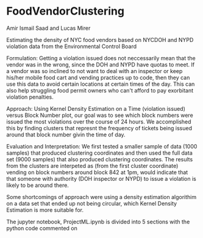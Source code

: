 # FoodVendorClustering
Amir Ismail Saad and Lucas Mirer

Estimating the density of NYC food vendors based on NYCDOH and NYPD violation data from the Environmental Control Board

Formulation:
Getting a violation issued does not neccessarily mean that the vendor was in the wrong, since the DOH and NYPD have quotas to meet.
If a vendor was so inclined to not want to deal with an inspector or keep his/her mobile food cart and vending practices up to code, then they can use this data to avoid certain locations at certain times of the day. This can also help struggling food permit owners who can't afford to pay exorbitant violation penalties.

Approach:
Using Kernel Density Estimation on a Time (violation issued) versus Block Number plot, our goal was to see which block numbers were issued the most violations over the course of 24 hours. We accomplished this by finding clusters that represnt the frequency of tickets being issued around that block number givin the time of day.

Evaluation and Interpretation:
We first tested a smaller sample of data (1000 samples) that produced clustering coordinates and then used the full data set (9000 samples) that also produced clustering coordinates.
The results from the clusters are interpeted as (from the first cluster coordinate) vending on block numbers around block 842 at 1pm, would indicate that that someone with authority (DOH inspector or NYPD) to issue a violation is likely to be around there. 

Some shortcomings of approach were using a density estimation algorithim on a data set that ended up not being circular, which Kernel Density Estimation is more suitable for. 

The jupyter notebook, ProjectML.ipynb is divided into 5 sections with the python code commented on


